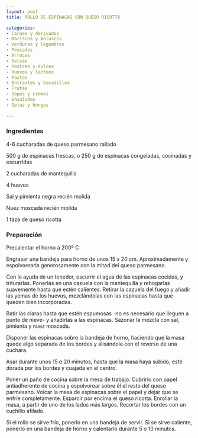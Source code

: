```yaml
---
layout: post
title: ROLLO DE ESPINACAS CON QUESO RICOTTA

categories:
- Carnes y derivados
- Mariscos y moluscos
- Verduras y legumbres
- Pescados
- Arroces
- Salsas
- Postres y dulces
- Huevos y lacteos
- Pastas
- Entrantes y bocadillos
- Frutas
- Sopas y cremas
- Ensaladas
- Setas y hongos
 
---
```

<h3>Ingredientes</h3>

4-6 cucharadas de queso parmesano rallado

500 g de espinacas frescas, o 250 g de espinacas congeladas, cocinadas y escurridas

2 cucharadas de mantequilla

4 huevos

Sal y pimienta negra recién molida

Nuez moscada recién molida

1 taza de queso ricotta

<h3>Preparación</h3>

Precalentar el horno a 200&ordm; C

Engrasar una bandeja para horno de unos 15 x 20 cm. Aproximadamente y espolvorearla generosamente con la mitad del queso parmesano.

Con la ayuda de un tenedor, escurrir el agua de las espinacas cocidas, y triturarlas. Ponerlas en una cazuela con la mantequilla y rehogarlas suavemente hasta que estén calientes. Retirar la cazuela del fuego y añadir las yemas de los huevos, mezclándolas con las espinacas hasta que queden bien incorporadas.

Batir las claras hasta que estén espumosas -no es necesario que lleguen a punto de nieve- y añadirlas a las espinacas. Sazonar la mezcla con sal, pimienta y nuez moscada.

Disponer las espinacas sobre la bandeja de horno, haciendo que la masa quede algo separada de los bordes y alisándola con el reverso de una cuchara.

Asar durante unos 15 o 20 minutos, hasta que la masa haya subido, esté dorada por los bordes y cuajada en el centro.

Poner un paño de cocina sobre la mesa de trabajo. Cubrirlo con papel antiadherente de cocina y espolvorear sobre él el resto del queso parmesano. Volcar la masa de espinacas sobre el papel y dejar que se enfríe completamente. Esparcir por encima el queso ricotta. Enrollar la masa, a partir de uno de los lados más largos. Recortar los bordes con un cuchillo afilado.

Si el rollo se sirve frío, ponerlo en una bandeja de servir. Si se sirve caliente, ponerlo en una bandeja de horno y calentarlo durante 5 o 10 minutos.

